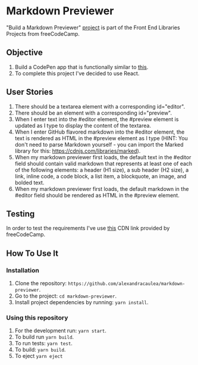 # Markdown Previewer

"Build a Markdown Previewer" [project](https://www.freecodecamp.org/learn/front-end-libraries/front-end-libraries-projects/build-a-markdown-previewer) is part of the Front End Libraries Projects from freeCodeCamp.

## Objective

1. Build a CodePen app that is functionally similar to [this](https://codepen.io/freeCodeCamp/full/GrZVVO).
2. To complete this project I've decided to use React.

## User Stories

1. There should be a textarea element with a corresponding id="editor".
2. There should be an element with a corresponding id="preview".
3. When I enter text into the #editor element, the #preview element is updated as I type to display the content of the textarea.
4. When I enter GitHub flavored markdown into the #editor element, the text is rendered as HTML in the #preview element as I type (HINT: You don't need to parse Markdown yourself - you can import the Marked library for this: https://cdnjs.com/libraries/marked).
5. When my markdown previewer first loads, the default text in the #editor field should contain valid markdown that represents at least one of each of the following elements: a header (H1 size), a sub header (H2 size), a link, inline code, a code block, a list item, a blockquote, an image, and bolded text.
6. When my markdown previewer first loads, the default markdown in the #editor field should be rendered as HTML in the #preview element.

## Testing

In order to test the requirements I've use [this](https://cdn.freecodecamp.org/testable-projects-fcc/v1/bundle.js) CDN link provided by freeCodeCamp.

## How To Use It

### Installation

1. Clone the repository: `https://github.com/alexandracaulea/markdown-previewer`.
2. Go to the project: `cd markdown-previewer`.
3. Install project dependencies by running: `yarn install`.

### Using this repository

1. For the development run: `yarn start`.
2. To build run `yarn build`.
3. To run tests: `yarn test`.
4. To build: `yarn build`.
5. To eject `yarn eject`
